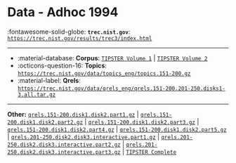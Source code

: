 # Data - Adhoc 1994 

:fontawesome-solid-globe: **`trec.nist.gov`**: [`https://trec.nist.gov/results/trec3/index.html`](https://trec.nist.gov/results/trec3/index.html)

---

- :material-database: **Corpus**: [`TIPSTER Volume 1`](https://catalog.ldc.upenn.edu/LDC93T3B) | [`TIPSTER Volume 2`](https://catalog.ldc.upenn.edu/LDC93T3C)
- :octicons-question-16: **Topics**: [`https://trec.nist.gov/data/topics_eng/topics.151-200.gz`](https://trec.nist.gov/data/topics_eng/topics.151-200.gz)
- :material-label: **Qrels**: [`https://trec.nist.gov/data/qrels_eng/qrels.151-200.201-250.disks1-3.all.tar.gz`](https://trec.nist.gov/data/qrels_eng/qrels.151-200.201-250.disks1-3.all.tar.gz)


---

**Other:** [`qrels.151-200.disk1.disk2.part1.gz`](https://trec.nist.gov/data/qrels_eng/qrels.151-200.disk1.disk2.part1.gz) | [`qrels.151-200.disk1.disk2.part2.gz`](https://trec.nist.gov/data/qrels_eng/qrels.151-200.disk1.disk2.part2.gz) | [`qrels.151-200.disk1.disk2.part3.gz`](https://trec.nist.gov/data/qrels_eng/qrels.151-200.disk1.disk2.part3.gz) | [`qrels.151-200.disk1.disk2.part4.gz`](https://trec.nist.gov/data/qrels_eng/qrels.151-200.disk1.disk2.part4.gz) | [`qrels.151-200.disk1.disk2.part5.gz`](https://trec.nist.gov/data/qrels_eng/qrels.151-200.disk1.disk2.part5.gz) | [`qrels.201-250.disk2.disk3.interactive.part1.gz`](https://trec.nist.gov/data/qrels_eng/qrels.201-250.disk2.disk3.interactive.part1.gz) | [`qrels.201-250.disk2.disk3.interactive.part2.gz`](https://trec.nist.gov/data/qrels_eng/qrels.201-250.disk2.disk3.interactive.part2.gz) | [`qrels.201-250.disk2.disk3.interactive.part3.gz`](https://trec.nist.gov/data/qrels_eng/qrels.201-250.disk2.disk3.interactive.part3.gz) | [`TIPSTER Complete`](https://catalog.ldc.upenn.edu/LDC93T3A)

